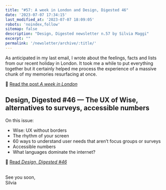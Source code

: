 ```yaml
---
title: "#57: A week in London and Design, Digested 46"
date: '2023-07-07 17:34:15'
last_modified_at: '2023-07-07 18:09:05'
robots: 'noindex,follow'
sitemap: false
description: "Design, Digested newsletter n.57 by Silvia Maggi"
excerpt: ""
permalink: '/newsletter/archive/:title/'
---
```

As anticipated in my last email, I wrote about the feelings, facts and lists from our recent holiday in London. It took me a while to put everything together but it certainly helped me process the experience of a massive chunk of my memories resurfacing at once.

🔗 [Read the post _A week in London_](https://silviamaggidesign.com/personal/a-week-in-london/)

## Design, Digested #46 — The UX of Wise, alternatives to surveys, accessible numbers

On this issue:

- Wise: UX without borders
- The rhythm of your screen
- 60 ways to understand user needs that aren’t focus groups or surveys
- Accessible numbers
- What languages dominate the internet?

🔗 [Read _Design, Digested #46_](https://silviamaggidesign.com/design-digested/design-digested-46/)

<br>
See you soon,<br>
Silvia